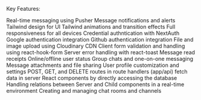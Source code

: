 Key Features:

Real-time messaging using Pusher
Message notifications and alerts
Tailwind design for UI
Tailwind animations and transition effects
Full responsiveness for all devices
Credential authntication with NextAuth
Google authentication integration
Github authentication integration
File and image upload using Cloudinary CDN
Client form validation and handling using react-hook-form
Server error handling with react-toast
Message read receipts
Online/offline user status
Group chats and one-on-one messaging
Message attachments and file sharing
User profile customization and settings
POST, GET, and DELETE routes in route handlers (app/api)
fetch data in server React components by directly accessing the database
Handling relations between Server and Child components in a real-time environment
Creating and managing chat rooms and channels
